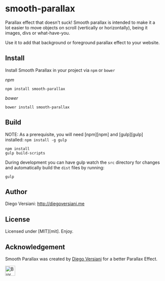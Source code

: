 # smooth-parallax

Parallax effect that doesn't suck! Smooth parallax is intended to make it a lot easier to move objects on scroll (vertically or horizontally), being it images, divs or what-have-you.

Use it to add that background or foreground parallax effect to your website.


## Install

Install Smooth Parallax in your project via `npm` or `bower`

*npm*
```
npm install smooth-parallax
```

*bower*
```
bower install smooth-parallax
```

## Build

NOTE: As a prerequisite, you will need [npm][npm] and [gulp][gulp] installed: `npm install -g gulp`

```
npm install
gulp build-scripts
```

During development you can have gulp watch the `src` directory for changes and automatically build the `dist` files by running:

```
gulp
```

## Author

Diego Versiani: http://diegoversiani.me

## License

Licensed under [MIT][mit]. Enjoy.

## Acknowledgement

Smooth Parallax was created by [Diego Versiani](http://diegoversiani.me) for a better Parallax Effect.

<a href='https://ko-fi.com/A0212ZQ' target='_blank'><img height='32' style='border:0px;height:32px;' src='https://az743702.vo.msecnd.net/cdn/kofi3.png?v=a' border='0' alt='Buy Me a Coffee at ko-fi.com' /></a>